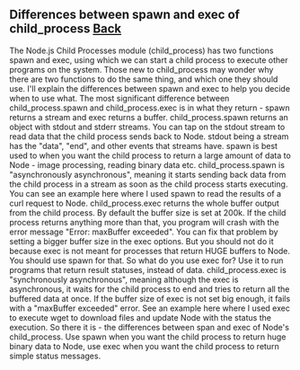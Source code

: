 ## Differences between spawn and exec of child_process [Back](./../node.md)

The Node.js Child Processes module (child_process) has two functions spawn and exec, using which we can start a child process to execute other programs on the system. Those new to child_process may wonder why there are two functions to do the same thing, and which one they should use. I'll explain the differences between spawn and exec to help you decide when to use what.
The most significant difference between child_process.spawn and child_process.exec is in what they return - spawn returns a stream and exec returns a buffer.
child_process.spawn returns an object with stdout and stderr streams. You can tap on the stdout stream to read data that the child process sends back to Node. stdout being a stream has the "data", "end", and other events that streams have. spawn is best used to when you want the child process to return a large amount of data to Node - image processing, reading binary data etc.
child_process.spawn is "asynchronously asynchronous", meaning it starts sending back data from the child process in a stream as soon as the child process starts executing.
You can see an example here where I used spawn to read the results of a curl request to Node.
child_process.exec returns the whole buffer output from the child process. By default the buffer size is set at 200k. If the child process returns anything more than that, you program will crash with the error message "Error: maxBuffer exceeded". You can fix that problem by setting a bigger buffer size in the exec options. But you should not do it because exec is not meant for processes that return HUGE buffers to Node. You should use spawn for that. So what do you use exec for? Use it to run programs that return result statuses, instead of data.
child_process.exec is "synchronously asynchronous", meaning although the exec is asynchronous, it waits for the child process to end and tries to return all the buffered data at once. If the buffer size of exec is not set big enough, it fails with a "maxBuffer exceeded" error.
See an example here where I used exec to execute wget to download files and update Node with the status the execution.
So there it is - the differences between span and exec of Node's child_process. Use spawn when you want the child process to return huge binary data to Node, use exec when you want the child process to return simple status messages.